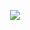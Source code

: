 <p align="center"><img src="https://user-images.githubusercontent.com/86287920/185665316-c255dec0-c20e-4182-b38a-c983a0f78456.png"></p>
